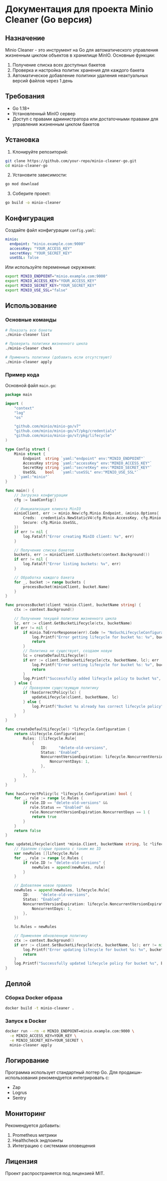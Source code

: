 # Документация для проекта Minio Cleaner (Go версия)

## Назначение
Minio Cleaner - это инструмент на Go для автоматического управления жизненным циклом объектов в хранилище MinIO. Основные функции:
1. Получение списка всех доступных бакетов
2. Проверка и настройка политик хранения для каждого бакета
3. Автоматическое добавление политики удаления неактуальных версий файлов через 1 день

## Требования
- Go 1.18+
- Установленный MinIO сервер
- Доступ с правами администратора или достаточными правами для управления жизненным циклом бакетов

## Установка
1. Клонируйте репозиторий:
```bash
git clone https://github.com/your-repo/minio-cleaner-go.git
cd minio-cleaner-go
```

2. Установите зависимости:
```bash
go mod download
```

3. Соберите проект:
```bash
go build -o minio-cleaner
```

## Конфигурация
Создайте файл конфигурации `config.yaml`:
```yaml
minio:
  endpoint: "minio.example.com:9000"
  accessKey: "YOUR_ACCESS_KEY"
  secretKey: "YOUR_SECRET_KEY"
  useSSL: false
```

Или используйте переменные окружения:
```bash
export MINIO_ENDPOINT="minio.example.com:9000"
export MINIO_ACCESS_KEY="YOUR_ACCESS_KEY"
export MINIO_SECRET_KEY="YOUR_SECRET_KEY"
export MINIO_USE_SSL="false"
```

## Использование
### Основные команды
```bash
# Показать все бакеты
./minio-cleaner list

# Проверить политики жизненного цикла
./minio-cleaner check

# Применить политики (добавить если отсутствуют)
./minio-cleaner apply
```

### Пример кода
Основной файл `main.go`:
```go
package main

import (
	"context"
	"log"
	"os"

	"github.com/minio/minio-go/v7"
	"github.com/minio/minio-go/v7/pkg/credentials"
	"github.com/minio/minio-go/v7/pkg/lifecycle"
)

type Config struct {
	Minio struct {
		Endpoint  string `yaml:"endpoint" env:"MINIO_ENDPOINT"`
		AccessKey string `yaml:"accessKey" env:"MINIO_ACCESS_KEY"`
		SecretKey string `yaml:"secretKey" env:"MINIO_SECRET_KEY"`
		UseSSL    bool   `yaml:"useSSL" env:"MINIO_USE_SSL"`
	} `yaml:"minio"`
}

func main() {
	// Загрузка конфигурации
	cfg := loadConfig()

	// Инициализация клиента MinIO
	minioClient, err := minio.New(cfg.Minio.Endpoint, &minio.Options{
		Creds:  credentials.NewStaticV4(cfg.Minio.AccessKey, cfg.Minio.SecretKey, ""),
		Secure: cfg.Minio.UseSSL,
	})
	if err != nil {
		log.Fatalf("Error creating MinIO client: %v", err)
	}

	// Получение списка бакетов
	buckets, err := minioClient.ListBuckets(context.Background())
	if err != nil {
		log.Fatalf("Error listing buckets: %v", err)
	}

	// Обработка каждого бакета
	for _, bucket := range buckets {
		processBucket(minioClient, bucket.Name)
	}
}

func processBucket(client *minio.Client, bucketName string) {
	ctx := context.Background()

	// Получение текущей политики жизненного цикла
	lc, err := client.GetBucketLifecycle(ctx, bucketName)
	if err != nil {
		if minio.ToErrorResponse(err).Code != "NoSuchLifecycleConfiguration" {
			log.Printf("Error getting lifecycle for bucket %s: %v", bucketName, err)
			return
		}
		// Политика не существует, создаем новую
		lc = createDefaultLifecycle()
		if err := client.SetBucketLifecycle(ctx, bucketName, lc); err != nil {
			log.Printf("Error setting lifecycle for bucket %s: %v", bucketName, err)
			return
		}
		log.Printf("Successfully added lifecycle policy to bucket %s", bucketName)
	} else {
		// Проверяем существующую политику
		if !hasCorrectPolicy(lc) {
			updateLifecycle(client, bucketName, lc)
		} else {
			log.Printf("Bucket %s already has correct lifecycle policy", bucketName)
		}
	}
}

func createDefaultLifecycle() *lifecycle.Configuration {
	return &lifecycle.Configuration{
		Rules: []lifecycle.Rule{
			{
				ID:     "delete-old-versions",
				Status: "Enabled",
				NoncurrentVersionExpiration: lifecycle.NoncurrentVersionExpiration{
					NoncurrentDays: 1,
				},
			},
		},
	}
}

func hasCorrectPolicy(lc *lifecycle.Configuration) bool {
	for _, rule := range lc.Rules {
		if rule.ID == "delete-old-versions" &&
		   rule.Status == "Enabled" &&
		   rule.NoncurrentVersionExpiration.NoncurrentDays == 1 {
			return true
		}
	}
	return false
}

func updateLifecycle(client *minio.Client, bucketName string, lc *lifecycle.Configuration) {
	// Удаляем старые правила с таким же ID
	var newRules []lifecycle.Rule
	for _, rule := range lc.Rules {
		if rule.ID != "delete-old-versions" {
			newRules = append(newRules, rule)
		}
	}

	// Добавляем новое правило
	newRules = append(newRules, lifecycle.Rule{
		ID:     "delete-old-versions",
		Status: "Enabled",
		NoncurrentVersionExpiration: lifecycle.NoncurrentVersionExpiration{
			NoncurrentDays: 1,
		},
	})

	lc.Rules = newRules

	// Применяем обновленную политику
	ctx := context.Background()
	if err := client.SetBucketLifecycle(ctx, bucketName, lc); err != nil {
		log.Printf("Error updating lifecycle for bucket %s: %v", bucketName, err)
		return
	}
	log.Printf("Successfully updated lifecycle policy for bucket %s", bucketName)
}
```

## Деплой
### Сборка Docker образа
```bash
docker build -t minio-cleaner .
```

### Запуск в Docker
```bash
docker run --rm -e MINIO_ENDPOINT=minio.example.com:9000 \
  -e MINIO_ACCESS_KEY=YOUR_KEY \
  -e MINIO_SECRET_KEY=YOUR_SECRET \
  minio-cleaner apply
```

## Логирование
Программа использует стандартный логгер Go. Для продакшн-использования рекомендуется интегрировать с:
- Zap
- Logrus
- Sentry

## Мониторинг
Рекомендуется добавить:
1. Prometheus метрики
2. Healthcheck эндпоинты
3. Интеграцию с системами оповещения

## Лицензия
Проект распространяется под лицензией MIT.

